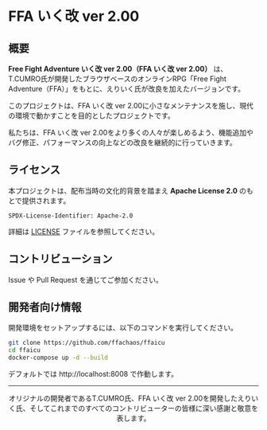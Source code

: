 # FFA いく改 ver 2.00

## 概要

**Free Fight Adventure いく改 ver 2.00（FFA いく改 ver 2.00）** は、T.CUMRO氏が開発したブラウザベースのオンラインRPG「Free Fight Adventure（FFA）」をもとに、えりいく氏が改良を加えたバージョンです。

このプロジェクトは、FFA いく改 ver 2.00に小さなメンテナンスを施し、現代の環境で動かすことを目的としたプロジェクトです。

私たちは、FFA いく改 ver 2.00をより多くの人々が楽しめるよう、機能追加やバグ修正、パフォーマンスの向上などの改良を継続的に行っていきます。

## ライセンス

本プロジェクトは、配布当時の文化的背景を踏まえ **Apache License 2.0** のもとで提供されます。

```
SPDX-License-Identifier: Apache-2.0
```

詳細は [LICENSE](./LICENSE) ファイルを参照してください。

## コントリビューション

Issue や Pull Request を通じてご参加ください。

## 開発者向け情報

開発環境をセットアップするには、以下のコマンドを実行してください。

```sh
git clone https://github.com/ffachaos/ffaicu
cd ffaicu
docker-compose up -d --build
```

デフォルトでは http://localhost:8008 で作動します。

---

<div style="text-align: center;">
オリジナルの開発者であるT.CUMRO氏、FFA いく改 ver 2.00を開発したえりいく氏、そしてこれまでのすべてのコントリビューターの皆様に深い感謝と敬意を表します。
</div>